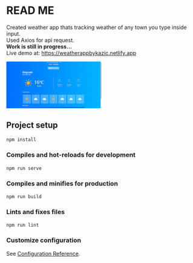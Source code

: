 # READ ME
Created weather app thats tracking weather of any town you type inside input.<br>
Used Axios for api request.<br>
<b>Work is still in progress...</b><br>
Live demo at: https://weatherappbykazic.netlify.app

<img src="WeatherApp.gif" width="50%">

## Project setup
```
npm install
```

### Compiles and hot-reloads for development
```
npm run serve
```

### Compiles and minifies for production
```
npm run build
```

### Lints and fixes files
```
npm run lint
```

### Customize configuration
See [Configuration Reference](https://cli.vuejs.org/config/).
